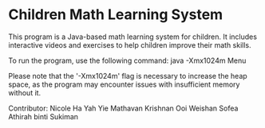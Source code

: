 # Children Math Learning System

This program is a Java-based math learning system for children. It includes interactive videos and exercises to help children improve their math skills.

To run the program, use the following command:
java -Xmx1024m Menu

Please note that the '-Xmx1024m' flag is necessary to increase the heap space, as the program may encounter issues with insufficient memory without it.

Contributor:
Nicole Ha Yah Yie
Mathavan Krishnan
Ooi Weishan
Sofea Athirah binti Sukiman
